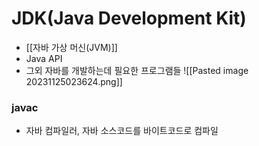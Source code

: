 # JDK(Java Development Kit)
- [[자바 가상 머신(JVM)]]
- Java API
- 그외 자바를 개발하는데 필요한 프로그램들
![[Pasted image 20231125023624.png]]

### javac 
- 자바 컴파일러, 자바 소스코드를 바이트코드로 컴파일

###